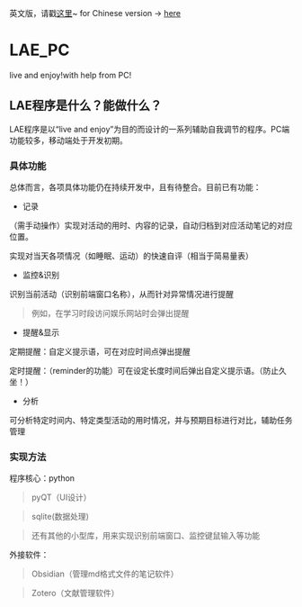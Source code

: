 英文版，请戳[这里](README.md)~
for Chinese version → [here](README_ZH.md)

# LAE_PC
 live and enjoy!with help from PC!



## LAE程序是什么？能做什么？

LAE程序是以“live and enjoy”为目的而设计的一系列辅助自我调节的程序。PC端功能较多，移动端处于开发初期。

### 具体功能

总体而言，各项具体功能仍在持续开发中，且有待整合。目前已有功能：


-  记录

（需手动操作）实现对活动的用时、内容的记录，自动归档到对应活动笔记的对应位置。

实现对当天各项情况（如睡眠、运动）的快速自评（相当于简易量表）

- 监控&识别

识别当前活动（识别前端窗口名称），从而针对异常情况进行提醒
>例如，在学习时段访问娱乐网站时会弹出提醒


- 提醒&显示

定期提醒：自定义提示语，可在对应时间点弹出提醒

定时提醒：（reminder的功能）可在设定长度时间后弹出自定义提示语。（防止久坐！）

- 分析

可分析特定时间内、特定类型活动的用时情况，并与预期目标进行对比，辅助任务管理



### 实现方法

程序核心：python
>pyQT（UI设计）

>sqlite(数据处理)

>还有其他的小型库，用来实现识别前端窗口、监控键鼠输入等功能

外接软件：
>Obsidian（管理md格式文件的笔记软件）

>Zotero（文献管理软件）



